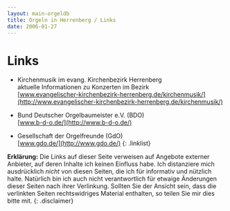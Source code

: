 ```yaml
---
layout: main-orgeldb
title: Orgeln in Herrenberg / Links
date: 2006-01-27
---
```


# Links #

- Kirchenmusik im evang. Kirchenbezirk Herrenberg<br>
  aktuelle Informationen zu Konzerten im Bezirk<br>
  [www.evangelischer-kirchenbezirk-herrenberg.de/kirchenmusik/](http://www.evangelischer-kirchenbezirk-herrenberg.de/kirchenmusik/)

- Bund Deutscher Orgelbaumeister e.V. (BDO)<br>
  [www.b-d-o.de/](http://www.b-d-o.de/)

- Gesellschaft der Orgelfreunde (GdO)<br>
  [www.gdo.de/](http://www.gdo.de/)
{: .linklist}

**Erklärung:** Die Links auf dieser Seite verweisen
auf Angebote externer Anbieter, auf deren Inhalte ich keinen Einfluss
habe. Ich distanziere mich ausdrücklich _nicht_ von diesen
Seiten, die ich für informativ und nützlich
halte. Natürlich bin ich auch nicht verantwortlich für
etwaige Änderungen dieser Seiten nach ihrer Verlinkung.  Sollten
Sie der Ansicht sein, dass die verlinkten Seiten rechtswidriges
Material enthalten, so teilen Sie mir dies bitte mit.
{: .disclaimer}
